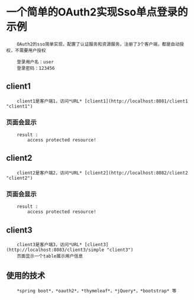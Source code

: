 # 一个简单的OAuth2实现Sso单点登录的示例

        OAuth2的sso简单实现，配置了认证服务和资源服务，注册了3个客户端，都是自动授权，不需要用户授权

        登录用户名：user
        登录密码：123456

## client1
        client1是客户端1，访问*URL* [client1](http://localhost:8081/client1 "client1")
### 页面会显示
        result :
            access protected resource!
## client2
        client2是客户端2，访问*URL* [client2](http://localhost:8082/client2 "client2")
### 页面会显示
        result :
            access protected resource!
## client3
        client3是客户端3，访问*URL* [client3](http://localhost:8083/client3/simple "client3")
        页面显示一个table展示用户信息


## 使用的技术
        *spring boot*，*oauth2*，*thymeleaf*，*jQuery*，*bootstrap* 等



